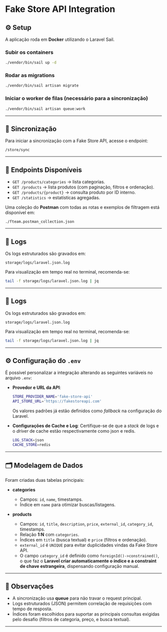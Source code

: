 

# Fake Store API Integration

## ⚙️ Setup

A aplicação roda em **Docker** utilizando o Laravel Sail.

### Subir os containers
```bash
./vendor/bin/sail up -d
````

### Rodar as migrations

```bash
./vendor/bin/sail artisan migrate
```

### Iniciar o worker de filas (necessário para a sincronização)

```bash
./vendor/bin/sail artisan queue:work
```

---

## 🔄 Sincronização

Para iniciar a sincronização com a Fake Store API, acesse o endpoint:

```
/store/sync
```

---

## 📡 Endpoints Disponíveis

* `GET /products/categories` → lista categorias.
* `GET /products` → lista produtos (com paginação, filtros e ordenação).
* `GET /products/{product}` → consulta produto por ID interno.
* `GET /statistics` → estatísticas agregadas.

Uma coleção do **Postman** com todas as rotas e exemplos de filtragem está disponível em:

```
./fteam.postman_collection.json
```

---

## 📝 Logs

Os logs estruturados são gravados em:

```
storage/logs/laravel.json.log
```

Para visualização em tempo real no terminal, recomenda-se:

```bash
tail -f storage/logs/laravel.json.log | jq
```

---
## 📝 Logs

Os logs estruturados são gravados em:

```
storage/logs/laravel.json.log
```

Para visualização em tempo real no terminal, recomenda-se:

```bash
tail -f storage/logs/laravel.json.log | jq
```

-----

## ⚙️ Configuração do `.env`

É possível personalizar a integração alterando as seguintes variáveis no arquivo `.env`:

* **Provedor e URL da API**:

  ```bash
  STORE_PROVIDER_NAME='fake-store-api'
  API_STORE_URL='https://fakestoreapi.com'
  ```

  Os valores padrões já estão definidos como *fallback* na configuração do Laravel.

* **Configurações de Cache e Log**:
  Certifique-se de que a *stack* de logs e o *driver* de cache estão respectivamente como json e redis.

  ```bash
  LOG_STACK=json
  CACHE_STORE=redis
  ```

-----



## 🗂️ Modelagem de Dados

Foram criadas duas tabelas principais:

* **categories**

    * Campos: `id`, `name`, timestamps.
    * Índice em `name` para otimizar buscas/listagens.

* **products**

    * Campos: `id`, `title`, `description`, `price`, `external_id`, `category_id`, timestamps.
    * Relação **1\:N** com `categories`.
    * Índices em `title` (busca textual) e `price` (filtros e ordenação).
    * `external_id` é `UNIQUE` para evitar duplicidades vindas da Fake Store API.
    * O campo `category_id` é definido como `foreignId()->constrained()`, o que faz o **Laravel criar automaticamente o índice e a constraint de chave estrangeira**, dispensando configuração manual.

---

## 📌 Observações

* A sincronização usa **queue** para não travar o request principal.
* Logs estruturados (JSON) permitem correlação de requisições com tempo de resposta.
* Índices foram escolhidos para suportar as principais consultas exigidas pelo desafio (filtros de categoria, preço, e busca textual).

---
